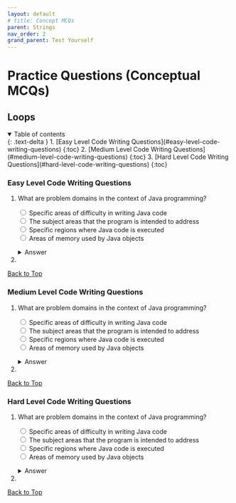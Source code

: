 ```yaml
---
layout: default
# title: Concept MCQs
parent: Strings
nav_order: 2
grand_parent: Test Yourself
---
```


# Practice Questions (Conceptual MCQs)
## Loops

<details open markdown="block">
  <summary>
    Table of contents
  </summary>
  {: .text-delta }
1. [Easy Level Code Writing Questions](#easy-level-code-writing-questions)
   {:toc}
2. [Medium Level Code Writing Questions](#medium-level-code-writing-questions)
   {:toc}
3. [Hard Level Code Writing Questions](#hard-level-code-writing-questions)
   {:toc}
</details>

### Easy Level Code Writing Questions

1. What are problem domains in the context of Java programming?  
   <form>
     <input type="radio" name="q1" value="a"> Specific areas of difficulty in writing Java code<br>
     <input type="radio" name="q1" value="b"> The subject areas that the program is intended to address<br>
     <input type="radio" name="q1" value="c"> Specific regions where Java code is executed<br>
     <input type="radio" name="q1" value="d"> Areas of memory used by Java objects
   </form>
   <details markdown="block">
     <summary>Answer</summary>
     The subject areas that the program is intended to address
   </details>

2. 

[Back to Top](#top)

### Medium Level Code Writing Questions
1. What are problem domains in the context of Java programming?  
   <form>
     <input type="radio" name="q1" value="a"> Specific areas of difficulty in writing Java code<br>
     <input type="radio" name="q1" value="b"> The subject areas that the program is intended to address<br>
     <input type="radio" name="q1" value="c"> Specific regions where Java code is executed<br>
     <input type="radio" name="q1" value="d"> Areas of memory used by Java objects
   </form>
   <details markdown="block">
     <summary>Answer</summary>
     The subject areas that the program is intended to address
   </details>

2. 

[Back to Top](#top)

### Hard Level Code Writing Questions
1. What are problem domains in the context of Java programming?  
   <form>
     <input type="radio" name="q1" value="a"> Specific areas of difficulty in writing Java code<br>
     <input type="radio" name="q1" value="b"> The subject areas that the program is intended to address<br>
     <input type="radio" name="q1" value="c"> Specific regions where Java code is executed<br>
     <input type="radio" name="q1" value="d"> Areas of memory used by Java objects
   </form>
   <details markdown="block">
     <summary>Answer</summary>
     The subject areas that the program is intended to address
   </details>

2. 

[Back to Top](#top)

